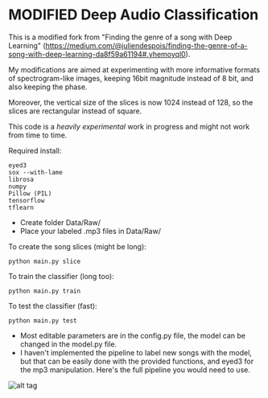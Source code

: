 # MODIFIED Deep Audio Classification

This is a modified fork from "Finding the genre of a song with Deep Learning" (https://medium.com/@juliendespois/finding-the-genre-of-a-song-with-deep-learning-da8f59a61194#.yhemoyql0).

My modifications are aimed at experimenting with more informative formats of spectrogram-like images, keeping 16bit magnitude instead of 8 bit, and also keeping the phase.

Moreover, the vertical size of the slices is now 1024 instead of 128, so
the slices are rectangular instead of square.

This code is a _heavily experimental_ work in progress and might not work from time to time.

Required install:

```
eyed3
sox --with-lame
librosa
numpy
Pillow (PIL)
tensorflow
tflearn
```

- Create folder Data/Raw/
- Place your labeled .mp3 files in Data/Raw/

To create the song slices (might be long):

```
python main.py slice
```

To train the classifier (long too):

```
python main.py train
```

To test the classifier (fast):

```
python main.py test
```

- Most editable parameters are in the config.py file, the model can be changed in the model.py file.
- I haven't implemented the pipeline to label new songs with the model, but that can be easily done with the provided functions, and eyed3 for the mp3 manipulation. Here's the full pipeline you would need to use.

![alt tag](https://github.com/despoisj/DeepAudioClassification/blob/master/img/pipeline.png)
